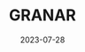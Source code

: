 ---
title: "GRANAR"
date: 2023-07-28
draft: false
sections:
  - name: "What is GRANAR"
    text: "Hi how are you Find more info at [Google](https://www.google.com)"
    image: "images/granar.png"
    imageWidth: "400px"    # new field
    imageHeight: "400px"   # new field
  - name: "Why GRANAR"
    text: "Section 2 Text"
    image: "/path/to/image2.jpg"
    imageWidth: "400px"    # new field
    imageHeight: "300px"   # new field
---